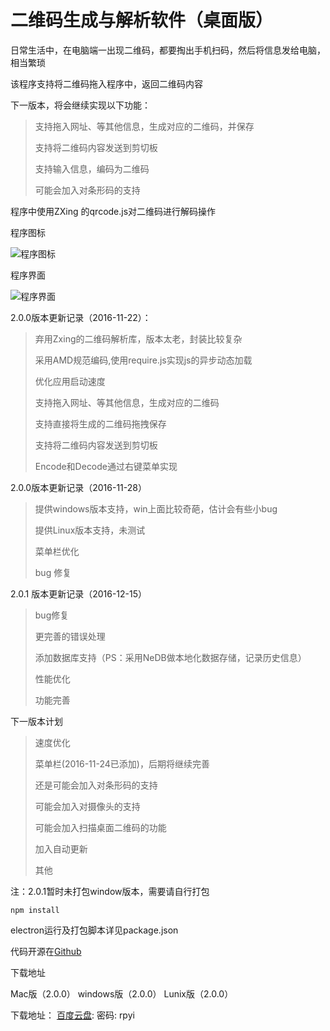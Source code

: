 
# 二维码生成与解析软件（桌面版）

日常生活中，在电脑端一出现二维码，都要掏出手机扫码，然后将信息发给电脑，相当繁琐



该程序支持将二维码拖入程序中，返回二维码内容

下一版本，将会继续实现以下功能：

> 支持拖入网址、等其他信息，生成对应的二维码，并保存
>
> 支持将二维码内容发送到剪切板
>
> 支持输入信息，编码为二维码
>
> 可能会加入对条形码的支持


程序中使用ZXing 的qrcode.js对二维码进行解码操作

程序图标

 ![程序图标](http://blog.juncao.cc/image/pic/pages/qrcodeb.png)

程序界面

![程序界面](http://blog.juncao.cc/image/pic/pages/QRJM.png)

2.0.0版本更新记录（2016-11-22）：

> 弃用Zxing的二维码解析库，版本太老，封装比较复杂
>
> 采用AMD规范编码,使用require.js实现js的异步动态加载
>
> 优化应用启动速度
>
> 支持拖入网址、等其他信息，生成对应的二维码
>
> 支持直接将生成的二维码拖拽保存
>
> 支持将二维码内容发送到剪切板
>
> Encode和Decode通过右键菜单实现

2.0.0版本更新记录（2016-11-28）

> 提供windows版本支持，win上面比较奇葩，估计会有些小bug
>
> 提供Linux版本支持，未测试
>
> 菜单栏优化
>
> bug 修复

2.0.1 版本更新记录（2016-12-15）

> bug修复
>
> 更完善的错误处理
>
> 添加数据库支持（PS：采用NeDB做本地化数据存储，记录历史信息）
>
> 性能优化
>
> 功能完善

下一版本计划

> 速度优化
>
> 菜单栏(2016-11-24已添加)，后期将继续完善
>
> 还是可能会加入对条形码的支持
>
> 可能会加入对摄像头的支持
>
> 可能会加入扫描桌面二维码的功能
>
> 加入自动更新
>
> 其他
>




注：2.0.1暂时未打包window版本，需要请自行打包



    npm install

electron运行及打包脚本详见package.json





代码开源在[Github](https://github.chuyun)

下载地址

Mac版（2.0.0）  windows版（2.0.0）   Lunix版（2.0.0）

 下载地址： [百度云盘](https://pan.baidu.com/s/1nuGeBgP): 密码: rpyi




